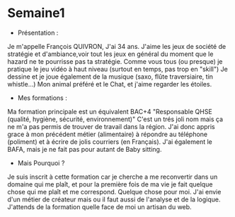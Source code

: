 # Semaine1

* Présentation :

Je m'appelle François QUIVRON, J'ai 34 ans.
J'aime les jeux de société de stratégie et d'ambiance,voir tout les jeux en général du moment que le hazard ne te pourrisse pas ta stratégie.
Comme vous tous (ou presque) je pratique le jeu vidéo à haut niveau (surtout en temps, pas trop en "skill")
Je dessine et je joue également de la musique (saxo, flûte traversiaire, tin whistle...)
Mon animal préféré et le Chat, et j'aime regarder les étoiles.

* Mes formations :

Ma formation principale est un équivalent BAC+4 "Responsable QHSE (qualité, hygiène, sécurité, environnement)"
C'est un trés joli nom mais ça ne m'a pas permis de trouver de travail dans la région. 
J'ai donc appris grace à mon précédent métier (alimentaire) à répondre au téléphone (poliment) et à écrire de jolis courriers (en Français).
J'ai également le BAFA, mais je ne fait pas pour autant de Baby sitting.

* Mais Pourquoi ?

Je suis inscrit à cette formation car je cherche a me reconvertir dans un domaine qui me plaît, et pour la première fois de ma vie je fait
quelque chose qui me plaît et me correspond. Quelque chose pour moi.
J'ai envie d'un métier de créateur mais ou il faut aussi de l'analyse et de la logique.
J'attends de la formation quelle face de moi un artisan du web.
